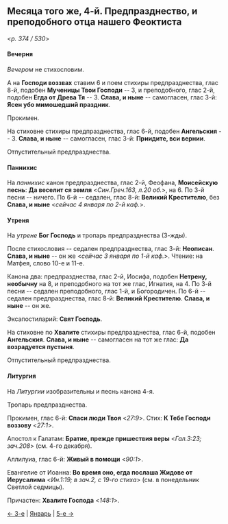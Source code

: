 
## Месяца того же, 4-й. Предпразднество, и преподобного отца нашего Феоктиста  

<*p. 374 / 530*>

#### Вечерня

*Вечером* не стихословим. 

А на **Господи воззвах** ставим 6 и поем стихиры предпразднества, глас 8-й, подобен **Мученицы Твои Господи** -- 3, 
и преподобного, глас 2-й, подобен **Егда от Древа Тя** -- 3. 
**Слава, и ныне** -- самогласен, глас 3-й: **Ясен убо мимошедший праздник**. 

Прокимен. 

На стиховне стихиры предпразднества, глас 6-й, подобен **Ангельския** -- 3. 
**Слава, и ныне** -- самогласен, глас 3-й: **Приидите, вси вернии**. 

Отпустительный предпразднества.  

#### Паннихис

На *паннихис* канон предпразднества, глас 2-й, Феофана, **Моисейскую песнь**: 
**Да веселит ся земля** <*Син.Греч.163, л.20 об.*>, на 6. 
По 3-й песни -- ничего. 
По 6-й -- седален, глас 8-й: **Великий Крестителю**, без **Слава, и ныне** <*сейчас 4 января по 2-й каф.*>.  

#### Утреня

На *утрене* **Бог Господь** и тропарь предпразднества (3-жды).  

После стихословия -- седален предпразднества, глас 3-й: **Неописан**. 
**Слава, и ныне** -- он же <*сейчас 3 января по 1-й каф.*>. 
Чтение: на Матфея, слово 10-е и 11-е.  

Канона два: предпразднества, глас 2-й, Иосифа, подобен **Нетрену, необычну** на 8, 
и преподобного на тот же глас, Игнатия, на 4. 
По 3-й песни -- седален преподобного, глас 1-й, и Богородичен. 
По 6-й -- седален предпразднества, глас 8-й: **Великий Крестителю**. 
**Слава, и ныне** -- он же.  

Эксапостиларий: **Свят Господь**. 
 
На стиховне по **Хвалите** стихиры предпразднества, глас 6-й, подобен **Ангельския**. 
**Слава, и ныне** -- самогласен на тот же глас: **Да возрадуется пустыня**. 

Отпустительный предпразднества.  

#### Литургия

На *Литургии* изобразительны и песнь канона 4-я. 

Тропарь предпразднества. 

Прокимен, глас 6-й: **Спаси люди Твоя** <*27:9*>. 
Стих: **К Тебе Господи воззову** <*27:1*>. 

Апостол к Галатам: **Братие, прежде пришествия веры** <*Гал.3:23; зач.208*> (см. 4-го декабря).   

Аллилуиа, глас 6-й: **Живый в помощи** <*90:1*>. 

Евангелие от Иоанна: **Во время оно, егда послаша Жидове от Иерусалима** <*Ин.1:19; в зач.2, с 19-го стиха*>
(см. в понедельник Светлой седмицы). 

Причастен: **Хвалите Господа** <*148:1*>. 

[← 3-е](01_03_EUR.ru.md) | [Январь](README.md#4-й) | [5-е →](01_05_EUR.ru.md)
